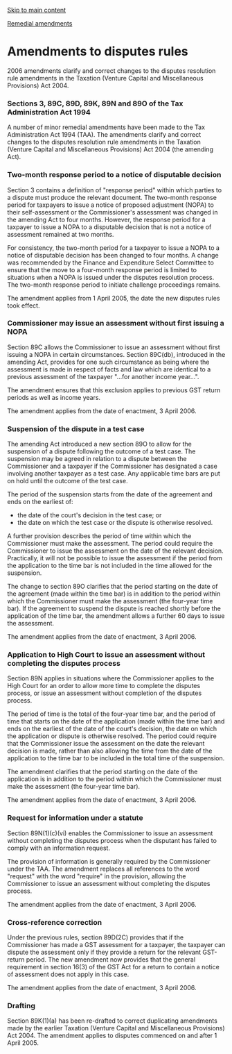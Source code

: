 [Skip to main content](#main-content-tt)

[Remedial amendments](/new-legislation/act-articles/taxation-depreciation-payment-dates-alignment-fbt-and-miscellaneous-provisions-act-2006-2006-no-3-/remedial-amendments "Remedial amendments")

Amendments to disputes rules
============================

2006 amendments clarify and correct changes to the disputes resolution rule amendments in the Taxation (Venture Capital and Miscellaneous Provisions) Act 2004.

### Sections 3, 89C, 89D, 89K, 89N and 89O of the Tax Administration Act 1994

A number of minor remedial amendments have been made to the Tax Administration Act 1994 (TAA). The amendments clarify and correct changes to the disputes resolution rule amendments in the Taxation (Venture Capital and Miscellaneous Provisions) Act 2004 (the amending Act).

### Two-month response period to a notice of disputable decision

Section 3 contains a definition of "response period" within which parties to a dispute must produce the relevant document. The two-month response period for taxpayers to issue a notice of proposed adjustment (NOPA) to their self-assessment or the Commissioner's assessment was changed in the amending Act to four months. However, the response period for a taxpayer to issue a NOPA to a disputable decision that is not a notice of assessment remained at two months.

For consistency, the two-month period for a taxpayer to issue a NOPA to a notice of disputable decision has been changed to four months. A change was recommended by the Finance and Expenditure Select Committee to ensure that the move to a four-month response period is limited to situations when a NOPA is issued under the disputes resolution process. The two-month response period to initiate challenge proceedings remains.

The amendment applies from 1 April 2005, the date the new disputes rules took effect.

### Commissioner may issue an assessment without first issuing a NOPA

Section 89C allows the Commissioner to issue an assessment without first issuing a NOPA in certain circumstances. Section 89C(db), introduced in the amending Act, provides for one such circumstance as being where the assessment is made in respect of facts and law which are identical to a previous assessment of the taxpayer "…for another income year…".

The amendment ensures that this exclusion applies to previous GST return periods as well as income years.

The amendment applies from the date of enactment, 3 April 2006.

### Suspension of the dispute in a test case

The amending Act introduced a new section 89O to allow for the suspension of a dispute following the outcome of a test case. The suspension may be agreed in relation to a dispute between the Commissioner and a taxpayer if the Commissioner has designated a case involving another taxpayer as a test case. Any applicable time bars are put on hold until the outcome of the test case.

The period of the suspension starts from the date of the agreement and ends on the earliest of:

*   the date of the court's decision in the test case; or
*   the date on which the test case or the dispute is otherwise resolved.

A further provision describes the period of time within which the Commissioner must make the assessment. The period could require the Commissioner to issue the assessment on the date of the relevant decision. Practically, it will not be possible to issue the assessment if the period from the application to the time bar is not included in the time allowed for the suspension.

The change to section 89O clarifies that the period starting on the date of the agreement (made within the time bar) is in addition to the period within which the Commissioner must make the assessment (the four-year time bar). If the agreement to suspend the dispute is reached shortly before the application of the time bar, the amendment allows a further 60 days to issue the assessment.

The amendment applies from the date of enactment, 3 April 2006.

### Application to High Court to issue an assessment without completing the disputes process

Section 89N applies in situations where the Commissioner applies to the High Court for an order to allow more time to complete the disputes process, or issue an assessment without completion of the disputes process.

The period of time is the total of the four-year time bar, and the period of time that starts on the date of the application (made within the time bar) and ends on the earliest of the date of the court's decision, the date on which the application or dispute is otherwise resolved. The period could require that the Commissioner issue the assessment on the date the relevant decision is made, rather than also allowing the time from the date of the application to the time bar to be included in the total time of the suspension.

The amendment clarifies that the period starting on the date of the application is in addition to the period within which the Commissioner must make the assessment (the four-year time bar).

The amendment applies from the date of enactment, 3 April 2006.

### Request for information under a statute

Section 89N(1)(c)(vi) enables the Commissioner to issue an assessment without completing the disputes process when the disputant has failed to comply with an information request.

The provision of information is generally required by the Commissioner under the TAA. The amendment replaces all references to the word "request" with the word "require" in the provision, allowing the Commissioner to issue an assessment without completing the disputes process.

The amendment applies from the date of enactment, 3 April 2006.

### Cross-reference correction

Under the previous rules, section 89D(2C) provides that if the Commissioner has made a GST assessment for a taxpayer, the taxpayer can dispute the assessment only if they provide a return for the relevant GST-return period. The new amendment now provides that the general requirement in section 16(3) of the GST Act for a return to contain a notice of assessment does not apply in this case.

The amendment applies from the date of enactment, 3 April 2006.

### Drafting

Section 89K(1)(a) has been re-drafted to correct duplicating amendments made by the earlier Taxation (Venture Capital and Miscellaneous Provisions) Act 2004. The amendment applies to disputes commenced on and after 1 April 2005.